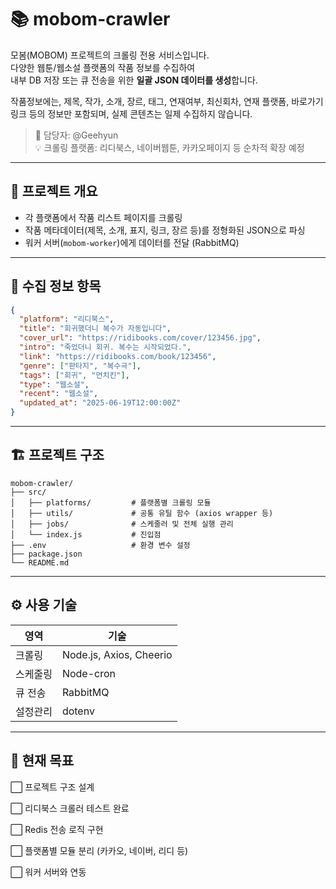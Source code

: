 # 📚 mobom-crawler

모봄(MOBOM) 프로젝트의 크롤링 전용 서비스입니다.  
다양한 웹툰/웹소설 플랫폼의 작품 정보를 수집하여  
내부 DB 저장 또는 큐 전송을 위한 **일괄 JSON 데이터를 생성**합니다.

작품정보에는, 제목, 작가, 소개, 장르, 태그, 연재여부, 최신회차, 연재 플랫폼, 바로가기 링크 등의 정보만 포함되며, 실제 콘텐츠는 일제 수집하지 않습니다.

> 🐙 담당자: @Geehyun  
> 💡 크롤링 플랫폼: 리디북스, 네이버웹툰, 카카오페이지 등 순차적 확장 예정

---

## 📌 프로젝트 개요

- 각 플랫폼에서 작품 리스트 페이지를 크롤링
- 작품 메타데이터(제목, 소개, 표지, 링크, 장르 등)를 정형화된 JSON으로 파싱
- 워커 서버(`mobom-worker`)에게 데이터를 전달 (RabbitMQ)

---

## 🧾 수집 정보 항목

```json
{
  "platform": "리디북스",
  "title": "회귀했더니 복수가 자동입니다",
  "cover_url": "https://ridibooks.com/cover/123456.jpg",
  "intro": "죽었더니 회귀. 복수는 시작되었다.",
  "link": "https://ridibooks.com/book/123456",
  "genre": ["판타지", "복수극"],
  "tags": ["회귀", "먼치킨"],
  "type": "웹소설",
  "recent": "웹소설",
  "updated_at": "2025-06-19T12:00:00Z"
}
```
---

## 🏗️ 프로젝트 구조
```
mobom-crawler/
├── src/
│   ├── platforms/         # 플랫폼별 크롤링 모듈
│   ├── utils/             # 공통 유틸 함수 (axios wrapper 등)
│   ├── jobs/              # 스케줄러 및 전체 실행 관리
│   └── index.js           # 진입점
├── .env                   # 환경 변수 설정
├── package.json
└── README.md  
```

--- 

## ⚙️ 사용 기술
| 영역   | 기술                            |
| ---- | ----------------------------- |
| 크롤링  | Node.js, Axios, Cheerio       |
| 스케줄링 | Node-cron                     |
| 큐 전송 | RabbitMQ |
| 설정관리 | dotenv                        |


--- 

## 📅 현재 목표
⬜ 프로젝트 구조 설계

⬜ 리디북스 크롤러 테스트 완료

⬜ Redis 전송 로직 구현

⬜ 플랫폼별 모듈 분리 (카카오, 네이버, 리디 등)

⬜ 워커 서버와 연동
